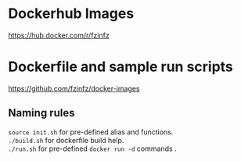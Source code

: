 # Dockerhub Images
https://hub.docker.com/r/fzinfz

# Dockerfile and sample run scripts
https://github.com/fzinfz/docker-images

## Naming rules
`source init.sh` for pre-defined alias and functions.  
`./build.sh` for dockerfile build help.  
`./run.sh` for pre-defined `docker run -d` commands .  
